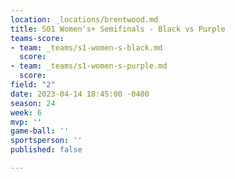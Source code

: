 ```yaml
---
location: _locations/brentwood.md
title: S01 Women's+ Semifinals - Black vs Purple
teams-score:
- team: _teams/s1-women-s-black.md
  score: 
- team: _teams/s1-women-s-purple.md
  score: 
field: "2"
date: 2023-04-14 18:45:00 -0400
season: 24
week: 6
mvp: ''
game-ball: ''
sportsperson: ''
published: false

---
```

